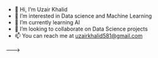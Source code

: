 - 👋 Hi, I’m Uzair Khalid 
- 👀 I’m interested in Data science and Machine Learning
- 🌱 I’m currently learning AI
- 💞️ I’m looking to collaborate on Data Science projects
- 📫 You can reach me at uzairkhalid581@gmail.com

--->
